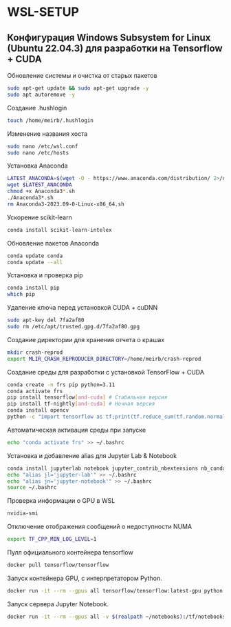 # WSL-SETUP

## Конфигурация Windows Subsystem for Linux (Ubuntu 22.04.3) для разработки на Tensorflow + CUDA

Обновление системы и очистка от старых пакетов

```bash
sudo apt-get update && sudo apt-get upgrade -y
sudo apt autoremove -y
```

Создание .hushlogin

```bash
touch /home/meirb/.hushlogin
```

Изменение названия хоста

```bash
sudo nano /etc/wsl.conf
sudo nano /etc/hosts
```

Установка Anaconda

```bash
LATEST_ANACONDA=$(wget -O - https://www.anaconda.com/distribution/ 2>/dev/null | sed -ne 's@.*\(https:\/\/repo\.anaconda\.com\/archive\/Anaconda3-.*-Linux-x86_64\.sh\)\">64-Bit (x86) Installer.*@\1@p')
wget $LATEST_ANACONDA
chmod +x Anaconda3*.sh
./Anaconda3*.sh
rm Anaconda3-2023.09-0-Linux-x86_64.sh
```

Ускорение scikit-learn

```bash
conda install scikit-learn-intelex
```

Обновление пакетов Anaconda

```bash
conda update conda
conda update --all
```

Установка и проверка pip

```bash
conda install pip
which pip
```

Удаление ключа перед установкой CUDA + cuDNN

```bash
sudo apt-key del 7fa2af80
sudo rm /etc/apt/trusted.gpg.d/7fa2af80.gpg
```

Создание директории для хранения отчета о крашах

```bash
mkdir crash-reprod
export MLIR_CRASH_REPRODUCER_DIRECTORY=/home/meirb/crash-reprod
```

Создание среды для разработки с установкой TensorFlow + CUDA

```bash
conda create -n frs pip python=3.11
conda activate frs
pip install tensorflow[and-cuda] # Стабильная версия
pip install tf-nightly[and-cuda] # Ночная версия
conda install opencv
python -c "import tensorflow as tf;print(tf.reduce_sum(tf.random.normal([1000, 1000])))" # Проверка работы CPU
```

Автоматическая активация среды при запуске

```bash
echo "conda activate frs" >> ~/.bashrc
```

Установка и добавление alias для Jupyter Lab & Notebook

```bash
conda install jupyterlab notebook jupyter_contrib_nbextensions nb_conda_kernels LenvsSlidesExporter chardet
echo "alias jl='jupyter-lab'" >> ~/.bashrc
echo "alias jn='jupyter-notebook'" >> ~/.bashrc
source ~/.bashrc
```

Проверка информации о GPU в WSL

```bash
nvidia-smi
```

Отключение отображения сообщений о недоступности NUMA

```bash
export TF_CPP_MIN_LOG_LEVEL=1
```

Пулл официального контейнера tensorflow

```bash
docker pull tensorflow/tensorflow

```

Запуск контейнера GPU, с интерпретатором Python.

```bash
docker run -it --rm --gpus all tensorflow/tensorflow:latest-gpu python
```

Запуск сервера Jupyter Notebook.

```bash
docker run -it --rm --gpus all -v $(realpath ~/notebooks):/tf/notebooks -p 8888:8888 tensorflow/tensorflow:latest-gpu-jupyter
```
